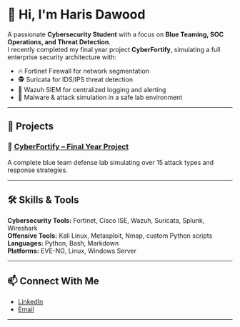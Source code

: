 # 👋 Hi, I'm Haris Dawood

A passionate **Cybersecurity Student** with a focus on **Blue Teaming, SOC Operations, and Threat Detection**.  
I recently completed my final year project **CyberFortify**, simulating a full enterprise security architecture with:

- 🔥 Fortinet Firewall for network segmentation
- 🕵️ Suricata for IDS/IPS threat detection
- 🧠 Wazuh SIEM for centralized logging and alerting
- 🧪 Malware & attack simulation in a safe lab environment

---

## 🚀 Projects

### 🔐 [CyberFortify – Final Year Project](https://github.com/Haris-Rx/CyberFortify-Fyp.git)
A complete blue team defense lab simulating over 15 attack types and response strategies.

---

## 🛠️ Skills & Tools

**Cybersecurity Tools:** Fortinet, Cisco ISE, Wazuh, Suricata, Splunk, Wireshark  
**Offensive Tools:** Kali Linux, Metasploit, Nmap, custom Python scripts  
**Languages:** Python, Bash, Markdown  
**Platforms:** EVE-NG, Linux, Windows Server

---

## 📫 Connect With Me

- [LinkedIn](www.linkedin.com/in/haris-dawood-b69195282)
- [Email](mailto:hdpro1223@gmail.com)

---
